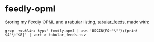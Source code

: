 feedly-opml
===========

Storing my Feedly OPML and a tabular listing, [tabular_feeds](https://github.com/lmmx/feedly-opml/blob/master/feedly.opml), made with:

`grep '<outline type' feedly.opml | awk 'BEGIN{FS="\""};{print $4"\t"$8}' | sort > tabular_feeds.tsv`
